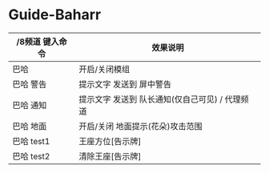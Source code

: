 Guide-Baharr
======

/8频道 键入命令 | 效果说明
--- | ---
巴哈 | 开启/关闭模组
巴哈 警告 | 提示文字 发送到 屏中警告
巴哈 通知 | 提示文字 发送到 队长通知(仅自己可见) / 代理频道
巴哈 地面 | 开启/关闭 地面提示(花朵)攻击范围
巴哈 test1 | 王座方位[告示牌]
巴哈 test2 | 清除王座[告示牌]
